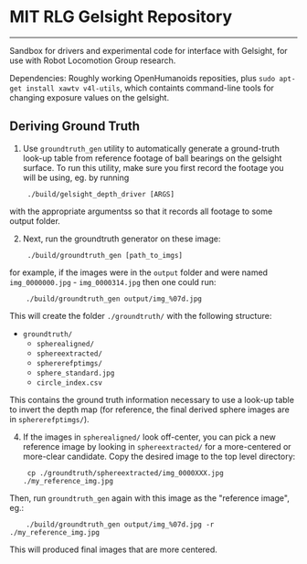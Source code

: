 # MIT RLG Gelsight Repository #

--------------------

Sandbox for drivers and experimental code for interface with Gelsight,
for use with Robot Locomotion Group research.

Dependencies: Roughly working OpenHumanoids reposities, plus
```sudo apt-get install xawtv v4l-utils```, which containts command-line tools
for changing exposure values on the gelsight.



## Deriving Ground Truth ##

1. Use `groundtruth_gen` utility to automatically generate a
ground-truth look-up table from reference footage of ball bearings
on the gelsight surface. To run this utility, make sure you
first record the footage you will be using, eg. by running

        ./build/gelsight_depth_driver [ARGS]

  with the appropriate argumentss so that it records all footage to some
  output folder.

2. Next, run the groundtruth generator on these image:

        ./build/groundtruth_gen [path_to_imgs]

  for example, if the images were in the `output` folder and were  named
  `img_0000000.jpg` - `img_0000314.jpg` then one could run:

        ./build/groundtruth_gen output/img_%07d.jpg

  This will create the folder `./groundtruth/` with the following structure:

  * `groundtruth/`
    * `spherealigned/`
    * `sphereextracted/`
    * `sphererefptimgs/`
    * `sphere_standard.jpg`
    * `circle_index.csv`

  This contains the ground truth information necessary to use a
  look-up table  to invert the depth map (for reference, the final
  derived sphere images are in `sphererefptimgs/`).

4. If the images in `spherealigned/` look off-center,
  you can pick a new reference
  image by looking in `sphereextracted/` for a more-centered or more-clear
  candidate. Copy the desired image to the top level directory:

        cp ./groundtruth/sphereextracted/img_0000XXX.jpg ./my_reference_img.jpg

  Then, run `groundtruth_gen` again with this image as the "reference
  image", eg.:

        ./build/groundtruth_gen output/img_%07d.jpg -r ./my_reference_img.jpg

  This will produced final images that are more centered.

